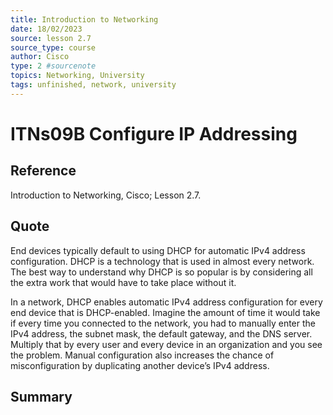 ```yaml
---
title: Introduction to Networking
date: 18/02/2023
source: lesson 2.7
source_type: course
author: Cisco
type: 2 #sourcenote
topics: Networking, University
tags: unfinished, network, university
---
```

# ITNs09B Configure IP Addressing

## **Reference**
Introduction to Networking, Cisco; Lesson 2.7.

## **Quote**
End devices typically default to using DHCP for automatic IPv4 address configuration. DHCP is a technology that is used in almost every network. The best way to understand why DHCP is so popular is by considering all the extra work that would have to take place without it.

In a network, DHCP enables automatic IPv4 address configuration for every end device that is DHCP-enabled. Imagine the amount of time it would take if every time you connected to the network, you had to manually enter the IPv4 address, the subnet mask, the default gateway, and the DNS server. Multiply that by every user and every device in an organization and you see the problem. Manual configuration also increases the chance of misconfiguration by duplicating another device’s IPv4 address.


## **Summary**
<!-- Resume of the idea with the context of the quote. -->
